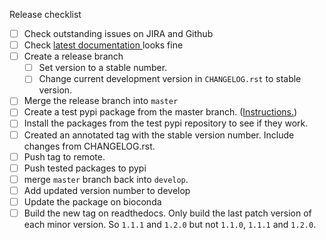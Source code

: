 Release checklist
- [ ] Check outstanding issues on JIRA and Github
- [ ] Check [latest documentation
](https://fastqsplitter.readthedocs.io/en/latest/) looks fine
- [ ] Create a release branch 
  - [ ] Set version to a stable number.
  - [ ] Change current development version in `CHANGELOG.rst` to stable version.
- [ ] Merge the release branch into `master`
- [ ] Create a test pypi package from the master branch. ([Instructions.](
https://packaging.python.org/tutorials/packaging-projects/#generating-distribution-archives
))
- [ ] Install the packages from the test pypi repository to see if they work.
- [ ] Created an annotated tag with the stable version number. Include changes 
from CHANGELOG.rst.
- [ ] Push tag to remote.
- [ ] Push tested packages to pypi
- [ ] merge `master` branch back into `develop`.
- [ ] Add updated version number to develop
- [ ] Update the package on bioconda
- [ ] Build the new tag on readthedocs. Only build the last patch version of
each minor version. So `1.1.1` and `1.2.0` but not `1.1.0`, `1.1.1` and `1.2.0`.